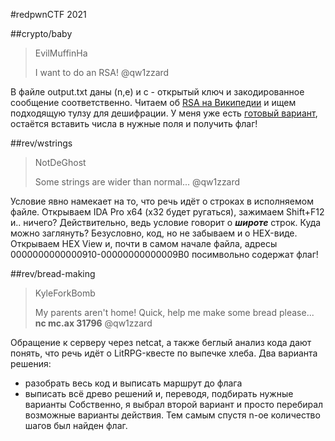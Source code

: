 #redpwnCTF 2021

##crypto/baby
>EvilMuffinHa
>
>I want to do an RSA!
@qw1zzard

В файле output.txt даны (n,e) и c - открытый ключ и закодированное сообщение соответственно.
Читаем об [RSA на Википедии](https://en.wikipedia.org/wiki/RSA_(cryptosystem)) и ищем подходящую тулзу для дешифрации.
У меня уже есть [готовый вариант](https://www.dcode.fr/rsa-cipher), остаётся вставить числа в нужные поля и получить флаг!

##rev/wstrings
>NotDeGhost
>
>Some strings are wider than normal...
@qw1zzard

Условие явно намекает на то, что речь идёт о строках в исполняемом файле.
Открываем IDA Pro x64 (x32 будет ругаться), зажимаем Shift+F12 и.. ничего?
Действительно, ведь условие говорит о ***широте*** строк.
Куда можно заглянуть? Безусловно, код, но не забываем и о HEX-виде.
Открываем HEX View и, почти в самом начале файла, адресы  0000000000000910-00000000000009B0 посимвольно содержат флаг!

##rev/bread-making
>KyleForkBomb
>
>My parents aren't home! Quick, help me make some bread please...
>**nc mc.ax 31796**
@qw1zzard

Обращение к серверу через netcat, а также беглый анализ кода дают понять, что речь идёт о LitRPG-квесте по выпечке хлеба.
Два варианта решения:
- разобрать весь код и выписать маршрут до флага
- выписать всё древо решений и, переводя, подбирать нужные варианты
Собственно, я выбрал второй вариант и просто перебирал возможные варианты действия.
Тем самым спустя n-ое количество шагов был найден флаг.